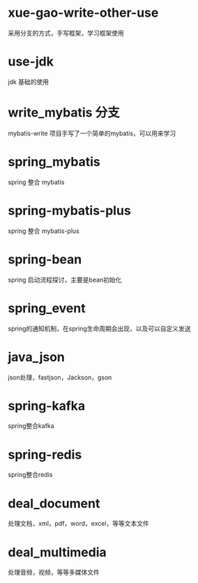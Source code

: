 # xue-gao-write-other-use
采用分支的方式，手写框架，学习框架使用

# use-jdk
jdk 基础的使用
# write_mybatis 分支
mybatis-write 项目手写了一个简单的mybatis，可以用来学习
# spring_mybatis
spring 整合 mybatis
# spring-mybatis-plus
spring 整合 mybatis-plus
# spring-bean
spring 启动流程探讨，主要是bean初始化
# spring_event
spring的通知机制，在spring生命周期会出现，以及可以自定义发送
# java_json
json处理，fastjson，Jackson，gson
# spring-kafka
spring整合kafka
# spring-redis
spring整合redis
# deal_document
处理文档，xml，pdf，word，excel，等等文本文件
# deal_multimedia
处理音频，视频，等等多媒体文件
